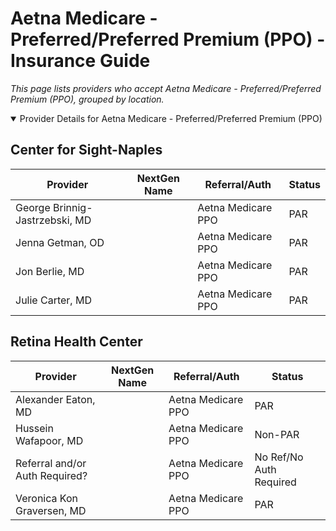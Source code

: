 # Aetna Medicare - Preferred/Preferred Premium (PPO) - Insurance Guide

*This page lists providers who accept Aetna Medicare - Preferred/Preferred Premium (PPO), grouped by location.*

<details open><summary>Provider Details for Aetna Medicare - Preferred/Preferred Premium (PPO)</summary>

## Center for Sight-Naples

| Provider | NextGen Name | Referral/Auth | Status |
|----------|-------------|--------------|--------|
| George Brinnig-Jastrzebski, MD |  | Aetna Medicare PPO | PAR |
| Jenna Getman, OD |  | Aetna Medicare PPO | PAR |
| Jon Berlie, MD |  | Aetna Medicare PPO | PAR |
| Julie Carter, MD |  | Aetna Medicare PPO | PAR |

## Retina Health Center

| Provider | NextGen Name | Referral/Auth | Status |
|----------|-------------|--------------|--------|
| Alexander Eaton, MD |  | Aetna Medicare PPO | PAR |
| Hussein Wafapoor, MD |  | Aetna Medicare PPO | Non-PAR |
| Referral and/or Auth Required? |  | Aetna Medicare PPO | No Ref/No Auth Required |
| Veronica Kon Graversen, MD |  | Aetna Medicare PPO | PAR |

</details>

